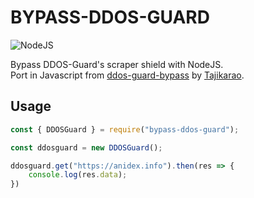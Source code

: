 # BYPASS-DDOS-GUARD

![NodeJS](https://img.shields.io/badge/node.js-6DA55F?style=for-the-badge&label=Made+with&logo=node.js&logoColor=white)

Bypass DDOS-Guard's scraper shield with NodeJS.\
Port in Javascript from [ddos-guard-bypass](https://github.com/Tajikarao/ddos-guard-bypass) by [Tajikarao](https://github.com/Tajikarao).

## Usage

```javascript
const { DDOSGuard } = require("bypass-ddos-guard");

const ddosguard = new DDOSGuard();

ddosguard.get("https://anidex.info").then(res => {
    console.log(res.data);
})

```
